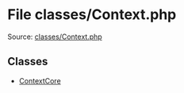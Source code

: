File classes/Context.php
=========

Source: [classes/Context.php](https://github.com/PrestaShop/PrestaShop/blob/1.5.0.1/classes/Context.php)


Classes
-------

* [ContextCore](class.ContextCore.md)

